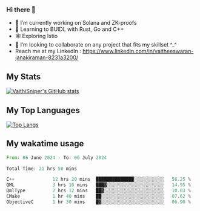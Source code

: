 ### Hi there 👋

- 🔭 I’m currently working on Solana and ZK-proofs
- 📖 Learning to BUIDL with Rust, Go and C++
- 🕸️ Exploring Istio
- 👯 I’m looking to collaborate on any project that fits my skillset ^_^
- Reach me at my LinkedIn : https://www.linkedin.com/in/vaitheeswaran-janakiraman-8231a3200/

## My Stats
[![VaithiSniper's GitHub stats](https://github-readme-stats.vercel.app/api?username=VaithiSniper&hide=stars&theme=radical)](https://github.com/anuraghazra/github-readme-stats)

## My Top Languages

[![Top Langs](https://github-readme-stats.vercel.app/api/top-langs/?username=VaithiSniper&layout=compact)](https://github.com/anuraghazra/github-readme-stats)

## My wakatime usage

<!--START_SECTION:waka-->

```rust
From: 06 June 2024 - To: 06 July 2024

Total Time: 21 hrs 50 mins

C++              12 hrs 20 mins  ██████████████░░░░░░░░░░░   56.25 %
QML              3 hrs 16 mins   ███▓░░░░░░░░░░░░░░░░░░░░░   14.95 %
QmlType          2 hrs 12 mins   ██▓░░░░░░░░░░░░░░░░░░░░░░   10.03 %
CMake            1 hr 40 mins    ██░░░░░░░░░░░░░░░░░░░░░░░   07.62 %
ObjectiveC       1 hr 30 mins    █▓░░░░░░░░░░░░░░░░░░░░░░░   06.90 %
```

<!--END_SECTION:waka-->
